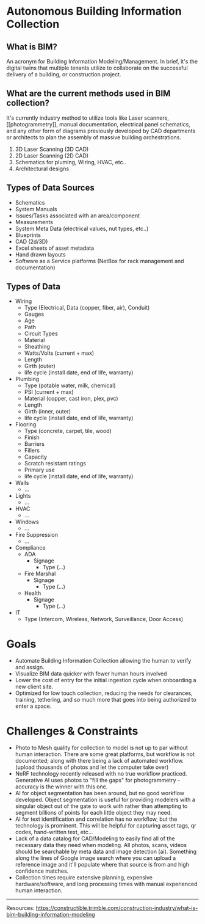 # Autonomous Building Information Collection

## What is BIM?
An acronym for Building Information Modeling/Management. In brief, it's the digital twins that multiple tenants utilize to collaborate on the successful delivery of a building, or construction project. 

## What are the current methods used in BIM collection? 
It's currently industry method to utilize tools like Laser scanners, [[photogrammetry]], manual documentation, electrical panel schematics, and any other form of diagrams previously developed by CAD departments or architects to plan the assembly of massive building orchestrations. 
1. 3D Laser Scanning (3D CAD)
2. 2D Laser Scanning (2D CAD)
3. Schematics for pluming, Wiring, HVAC, etc.. 
4. Architectural designs 

## Types of Data Sources
- Schematics
- System Manuals
- Issues/Tasks associated with an area/component
- Measurements
- System Meta Data (electrical values, nut types, etc..)
- Blueprints
- CAD (2d/3D)
- Excel sheets of asset metadata
- Hand drawn layouts
- Software as a Service platforms (NetBox for rack management and documentation)

## Types of Data
- Wiring
  - Type (Electrical, Data (copper, fiber, air), Conduit)
  - Gauges
  - Age
  - Path
  - Circuit Types
  - Material
  - Sheathing 
  - Watts/Volts (current + max)
  - Length
  - Girth (outer)
  - life cycle (install date, end of life, warranty)
- Plumbing
  - Type (potable water, milk, chemical)
  - PSI (current + max)
  - Material (copper, cast iron, plex, pvc)
  - Length
  - Girth (inner, outer)
  - life cycle (install date, end of life, warranty)
- Flooring
  - Type (concrete, carpet, tile, wood)
  - Finish
  - Barriers
  - Fillers
  - Capacity
  - Scratch resistant ratings
  - Primary use
  - life cycle (install date, end of life, warranty)
- Walls
  - ...
- Lights
  - ...
- HVAC
  - ...
- Windows
  - ...
- Fire Suppression
  - ...
- Compliance
  - ADA
    - Signage
      - Type (...)
  - Fire Marshal 
    - Signage 
      - Type (...)
  - Health
    - Signage
      - Type (...)
- IT
  - Type (Intercom, Wireless, Network, Surveillance, Door Access)



# Goals
- Automate Building Information Collection allowing the human to verify and assign. 
- Visualize BIM data quicker with fewer human hours involved
- Lower the cost of entry for the initial ingestion cycle when onboarding a new client site. 
- Optimized for low touch collection, reducing the needs for clearances, training, tethering, and so much more that goes into being authorized to enter a space. 

# Challenges & Constraints
- Photo to Mesh quality for collection to model is not up to par without human interaction. There are some great platforms, but workflow is not documented; along with there being a lack of automated workflow. (upload thousands of photos and let the computer take over)
- NeRF technology recently released with no true workflow practiced. Generative AI uses photos to "fill the gaps" for photogrammetry - accuracy is the winner with this one. 
- AI for object segmentation has been around, but no good workflow developed. Object segmentation is useful for providing modelers with a singular object out of the gate to work with rather than attempting to segment billions of points for each little object they may need. 
- AI for text identification and correlation has no workflow, but the technology is prominent. This will be helpful for capturing asset tags, qr codes, hand-written text, etc...
- Lack of a data catalog for CAD/Modeling to easily find all of the necessary data they need when modeling. All photos, scans, videos should be searchable by meta data and image detection (ai). Something along the lines of Google image search where you can upload a reference image and it'll populate where that source is from and high confidence matches. 
- Collection times require extensive planning, expensive hardware/software, and long processing times with manual experienced human interaction. 

--- 

Resources: 
https://constructible.trimble.com/construction-industry/what-is-bim-building-information-modeling 

